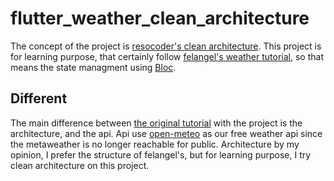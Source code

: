 # flutter_weather_clean_architecture

The concept of the project is [resocoder's clean architecture](https://resocoder.com/flutter-clean-architecture-tdd). This project is for learning purpose, that certainly follow [felangel's weather tutorial](https://bloclibrary.dev/#/flutterweathertutorial), so that means the state managment using [Bloc](https://bloclibrary.dev/).

## Different

The main difference between [the original tutorial](https://bloclibrary.dev/#/flutterweathertutorial) with the project is the architecture, and the api. Api use [open-meteo](https://open-meteo.com/) as our free weather api since the metaweather is no longer reachable for public. Architecture by my opinion, I prefer the structure of felangel's, but for learning purpose, I try clean architecture on this project.
